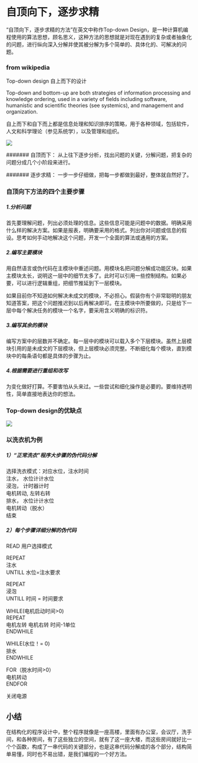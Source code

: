 # 自顶向下，逐步求精
“自顶向下，逐步求精的方法”在英文中称作Top-down Design，是一种计算机编程使用的算法思想，顾名思义，这种方法的思想就是对现在遇到的复杂或者抽象化的问题，进行纵向深入分解并使其被分解为多个简单的、具体化的、可解决的问题。
### from wikipedia
Top-down design  自上而下的设计

Top-down and bottom-up are both strategies of information processing and knowledge ordering, used in a variety of fields including software, humanistic and scientific theories (see systemics), and management and organization.

自上而下和自下而上都是信息处理和知识排序的策略，用于各种领域，包括软件，人文和科学理论（参见系统学），以及管理和组织。

![](http://ww1.sinaimg.cn/large/007jCw9lgy1fx6prq3t9wj30tw0gnagc.jpg)

####### 自顶而下： 
从上往下逐步分析，找出问题的关键，分解问题，把复杂的问题分成几个小阶段来进行。

####### 逐步求精： 
一步一步仔细做，把每一步都做到最好，整体就自然好了。

### 自顶向下方法的四个主要步骤

##### 1.分析问题


首先要理解问题，列出必须处理的信息。这些信息可能是问题中的数据。明确采用什么样的解决方案。如果是报表，明确要采用的格式。列出你对问题或信息的假设。思考如何手动地解决这个问题，开发一个全面的算法或通用的方案。

##### 2.编写主要模块

用自然语言或伪代码在主模块中重述问题。用模块名把问题分解成功能区块。如果主模块太长，说明这一层中的细节太多了。此时可以引用一些控制结构。如果必要，可以进行逻辑重组，把细节推延到下一层模块。 

如果目前你不知道如何解决未成文的模块，不必担心。假装你有个非常聪明的朋友知道答案，把这个问题推迟到以后再解决即可。在主模块中所要做的，只是给下一层中每个解决任务的模块一个名字，要采用含义明确的标识符。

##### 3.编写其余的模块

编写方案中的层数并不确定。每一层中的模块可以载入多个下层模块。虽然上层模块引用的是未成文的下层模块，但上层模块必须完整。不断细化每个模块，直到模块中的每条语句都是具体的步骤为止。

##### 4.根据需要进行重组和改写

为变化做好打算。不要害怕从头来过。一些尝试和细化操作是必要的。要维持透明性，简单直接地表达你的想法。

### Top-down design的优缺点
![](http://ww1.sinaimg.cn/large/007jCw9lgy1fx6q7iejosj30sf0hxtls.jpg)

### 以洗衣机为例
##### 1）“正常洗衣”程序大步骤的伪代码分解

选择洗衣模式：对应水位，注水时间   
注水， 水位计计水位   
浸泡， 计时器计时   
电机转动, 左转右转  
排水， 水位计计水位   
电机转动（脱水）   
结束  

##### 2）每个步骤详细分解的伪代码 
READ 用户选择模式  

REPEAT  
注水  
UNTILL 水位=注水要求  

REPEAT   
浸泡  
UNTILL 时间 = 时间要求  

WHILE(电机启动时间>0)  
REPEAT   
电机左转
电机右转
时间-1单位  
ENDWHILE  

WHILE(水位！= 0)  
排水  
ENDWHILE  

FOR（脱水时间>0）   
电机转动  
ENDFOR  

关闭电源  

## 小结
在结构化的程序设计中，整个程序就像是一座高楼，里面有办公室，会议厅，洗手间，和各种房间，有了这些独立的空间，就有了这一座大楼，而这些房间就好比一个个函数，构成了一串代码的关键部分，也是这串代码分解成的各个部分，结构简单易懂，同时也不易出错，是我们编程的一个好方法。